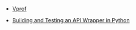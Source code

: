 

- [Vprof](https://github.com/nvdv/vprof)


- [Building and Testing an API Wrapper in Python](https://semaphoreci.com/community/tutorials/building-and-testing-an-api-wrapper-in-python?utm_source=mybridge&utm_medium=web&utm_campaign=read_more)
